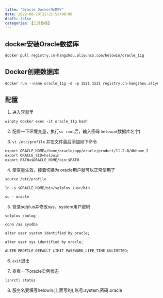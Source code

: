 ```yaml
---
title: "Oracle Docker版教程"
date: 2022-08-20T22:21:53+08:00
draft: false
categories: [工具教程]
---
```

## docker安装Oracle数据库

```dockerfile
docker pull registry.cn-hangzhou.aliyuncs.com/helowin/oracle_11g
```

## Docker创建数据库

```dockerfile
docker run --name oracle_11g -d -p 1521:1521 registry.cn-hangzhou.aliyuncs.com/helowin/oracle_11g
```
## 配置

1. 进入容器里

```dockerfile
winpty docker exec -it oracle_11g bash
```

2. 配置一下环境变量，执行`su root`后，输入密码 `helowin`(数据库名字)

3. `vi /etc/profile` 并在文件最后添加如下命令

```dockerfile
export ORACLE_HOME=/home/oracle/app/oracle/product/11.2.0/dbhome_2
export ORACLE_SID=helowin
export PATH=$ORACLE_HOME/bin:$PATH
```

4. 使变量生效，接着切换为 oracle用户就可以正常使用了

```dockerfile
source /etc/profile

ln -s $ORACLE_HOME/bin/sqlplus /usr/bin

su - oracle

```

5. 登录sqlplus并修改sys、system用户密码

```dockerfile
sqlplus /nolog

conn /as sysdba

alter user system identified by oracle;

alter user sys identified by oracle;

ALTER PROFILE DEFAULT LIMIT PASSWORD_LIFE_TIME UNLIMITED;

```

6. `exit`退出

7. 查看一下oracle实例状态

```dockerfile
lsnrctl status
```

8. 服务名要填写helowin(上面写的),账号:system,密码:oracle
